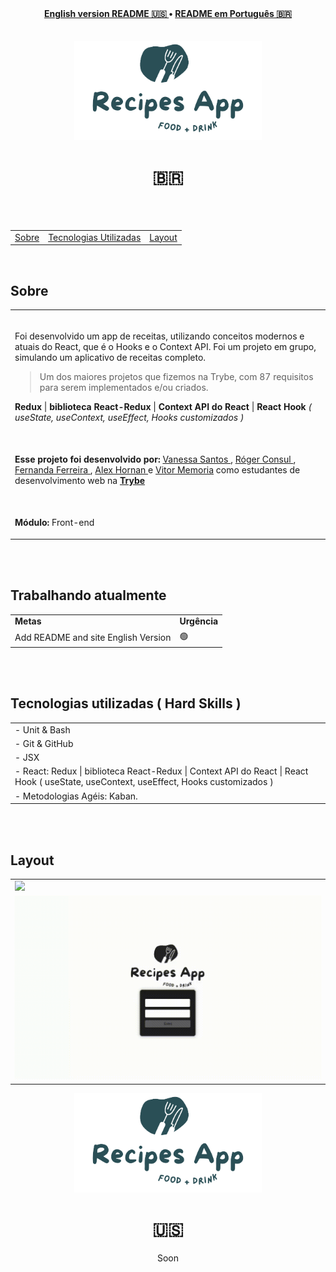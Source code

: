 <div align="center">
  <b>
    <a href="#----">English version README 🇺🇸 </a> •
    <a href="#--">README em Português 🇧🇷</a>
  </b>
</div>
<br>
<br>
<div align="center">
 <img src="/logo.png" alt="recipes app project logo" width="300px"/>
  <br>
 <h1> 🇧🇷 </h1> 
</div> 
<br>
<br>
<section>
  <table align="center">
   <tr><p align="center">
    <b>
      <td> <a href="#----sobre--">Sobre</a></td> 
      <td>  <a href="#tecnologias-utilizadas--hard-skills-">Tecnologias Utilizadas</a></td> 
      <td>  <a href="#layout">Layout</a></td>
     </b>
    </p>
   </tr>
  </table>
<br>
<div>
  <h2 align="left">
    Sobre
  </h2>
  <table>
    <tr>
      <td><br>
        <p align="left">Foi desenvolvido um app de receitas, utilizando conceitos modernos e atuais do React, que é o Hooks e o Context API. Foi um projeto em grupo, simulando um aplicativo de receitas completo.
        </p>
        <blockquote>
          Um dos maiores projetos que fizemos na Trybe, com 87 requisitos para serem implementados e/ou criados.
          </blockquote>
          <!--          <p> Uma ótima simulação, com direito a login, favoritar e desfavoritar receitas, página de receita feitas, com direito a uma checklist, página de pesquisas e filtragens por categorias.</p> -->
          <p align="left"><b>Redux</b> | <b>biblioteca React-Redux</b> | <b>Context API do React</b> | <b>React Hook</b> <i>( useState, useContext, useEffect, Hooks customizados )</i>
          </p>
    </tr>
    <tr>
      <td><br>
        <p align="left">
          <b>Esse projeto foi desenvolvido por:</b>
          <a href="https://www.linkedin.com/in/vanehsann/" target="_blank"> Vanessa Santos </a>,
          <a href="https://www.linkedin.com/in/rogerconsul/" target="_blank"> Róger Consul </a>,
          <a href="https://www.linkedin.com/in/fefcufe/" target="_blank"> Fernanda Ferreira </a>,
          <a href="https://www.linkedin.com/in/alex-horman-510094226/" target="_blank"> Alex Hornan </a> e
          <a href="https://www.linkedin.com/in/vitormemoria/" target="_blank"> Vitor Memoria</a>
          como estudantes de desenvolvimento web na <b><a href="https://www.betrybe.com/" target="_blank"> Trybe </a></b>
        </p>
      </td>
    <tr>
    <tr>
      <td><br>
        <p align="left">
          <b>Módulo:</b> Front-end
        </p>
      </td>
    </tr>

  </table>
</div>
<br>
<br>

<div>
   <h2>Trabalhando atualmente</h2>
   <table>
  <tr>
    <td>
      <b>Metas</b>
    </td>
    <td>
      <b>Urgência</b>
    </td>
  </tr>
     <tr>
    <td>Add README and site English Version</td>
    <td>🟢</td>
  </tr>

</table></div>

<br>
<br>


<div>
    <h2 align="left">
Tecnologias utilizadas ( Hard Skills )
</h2>
    <table>
      
 <tr><td>
 - Unit & Bash
 </tr></td> 
 <tr><td> 
     - Git & GitHub
 </tr></td> 
 <tr><td> 
 - JSX
 </td></tr> 
  <tr><td> 
 - React: Redux | biblioteca React-Redux  | Context API do React | React Hook ( useState, useContext, useEffect, Hooks customizados )
 </td></tr>
   <tr><td> 
 - Metodologias Agéis: Kaban.
 </td></tr>
    </table>
  </div>
  
<br>
<br>
<div>
    <h2 align="left">
Layout
</h2>
 <table>  
 <tr>
  <td><img src="./recording2_2_-_1_.gif" /></td></tr>
 <tr><td> 
<img src="./recording1_1_-_1_.gif" />
 </td></tr> 
    </table>
  </div>
  </section>
<div>
<div align="center">
  <img src="/logo.png" alt="recipes app project logo" width="300px"/>
  <br>
  <h1 align="center">  🇺🇸  </h1>
  <p align="center"> Soon </p>
</div>
